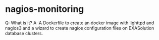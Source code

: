 # nagios-monitoring

Q: What is it?
A: A Dockerfile to create an docker image with lighttpd and nagios3 and a wizard to create nagios configuration files on EXASolution database clusters.
